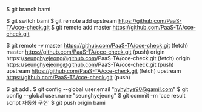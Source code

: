 
$ git branch bami

$ git switch bami
$ git remote add upstream https://github.com/PaaS-TA/cce-check.git
$ git remote add master https://github.com/PaaS-TA/cce-check.git

$ git remote -v
master  https://github.com/PaaS-TA/cce-check.git (fetch)
master  https://github.com/PaaS-TA/cce-check.git (push)
origin  https://seunghyejeong@github.com/PaaS-TA/cce-check.git (fetch)
origin  https://seunghyejeong@github.com/PaaS-TA/cce-check.git (push)
upstream        https://github.com/PaaS-TA/cce-check.git (fetch)
upstream        https://github.com/PaaS-TA/cce-check.git (push)

$ git add .
$ git config --global user.email "hyhyhye90@gamil.com"
$ git config --global user.name "seunghyejeong"
$ git commit -m 'cce result script 자동화 구현'
$ git push origin bami


